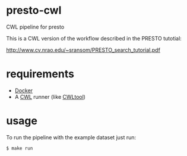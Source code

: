# presto-cwl
CWL pipeline for presto

This is a CWL version of the workflow described in the PRESTO tutotial:

http://www.cv.nrao.edu/~sransom/PRESTO_search_tutorial.pdf

# requirements

* [Docker](https://www.docker.com/)
* A [CWL](http://www.commonwl.org/) runner (like [CWLtool](https://github.com/common-workflow-language/cwltool))
# usage


To run the pipeline with the example dataset just run:
```bash
$ make run
```
